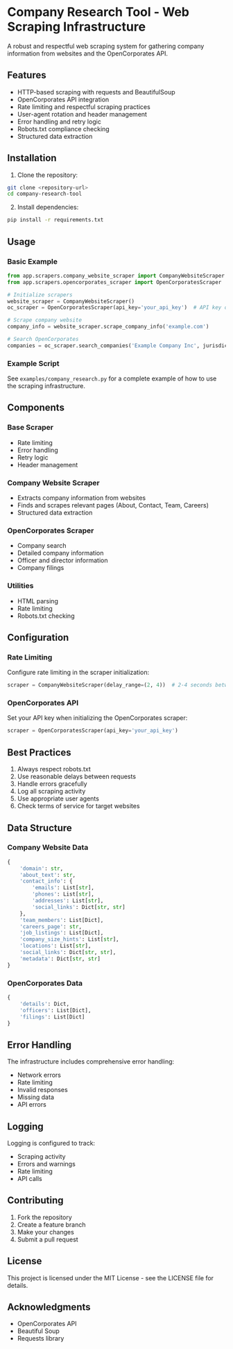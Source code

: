 # Company Research Tool - Web Scraping Infrastructure

A robust and respectful web scraping system for gathering company information from websites and the OpenCorporates API.

## Features

- HTTP-based scraping with requests and BeautifulSoup
- OpenCorporates API integration
- Rate limiting and respectful scraping practices
- User-agent rotation and header management
- Error handling and retry logic
- Robots.txt compliance checking
- Structured data extraction

## Installation

1. Clone the repository:
```bash
git clone <repository-url>
cd company-research-tool
```

2. Install dependencies:
```bash
pip install -r requirements.txt
```

## Usage

### Basic Example

```python
from app.scrapers.company_website_scraper import CompanyWebsiteScraper
from app.scrapers.opencorporates_scraper import OpenCorporatesScraper

# Initialize scrapers
website_scraper = CompanyWebsiteScraper()
oc_scraper = OpenCorporatesScraper(api_key='your_api_key')  # API key optional

# Scrape company website
company_info = website_scraper.scrape_company_info('example.com')

# Search OpenCorporates
companies = oc_scraper.search_companies('Example Company Inc', jurisdiction='us_de')
```

### Example Script

See `examples/company_research.py` for a complete example of how to use the scraping infrastructure.

## Components

### Base Scraper
- Rate limiting
- Error handling
- Retry logic
- Header management

### Company Website Scraper
- Extracts company information from websites
- Finds and scrapes relevant pages (About, Contact, Team, Careers)
- Structured data extraction

### OpenCorporates Scraper
- Company search
- Detailed company information
- Officer and director information
- Company filings

### Utilities
- HTML parsing
- Rate limiting
- Robots.txt checking

## Configuration

### Rate Limiting
Configure rate limiting in the scraper initialization:
```python
scraper = CompanyWebsiteScraper(delay_range=(2, 4))  # 2-4 seconds between requests
```

### OpenCorporates API
Set your API key when initializing the OpenCorporates scraper:
```python
scraper = OpenCorporatesScraper(api_key='your_api_key')
```

## Best Practices

1. Always respect robots.txt
2. Use reasonable delays between requests
3. Handle errors gracefully
4. Log all scraping activity
5. Use appropriate user agents
6. Check terms of service for target websites

## Data Structure

### Company Website Data
```python
{
    'domain': str,
    'about_text': str,
    'contact_info': {
        'emails': List[str],
        'phones': List[str],
        'addresses': List[str],
        'social_links': Dict[str, str]
    },
    'team_members': List[Dict],
    'careers_page': str,
    'job_listings': List[Dict],
    'company_size_hints': List[str],
    'locations': List[str],
    'social_links': Dict[str, str],
    'metadata': Dict[str, str]
}
```

### OpenCorporates Data
```python
{
    'details': Dict,
    'officers': List[Dict],
    'filings': List[Dict]
}
```

## Error Handling

The infrastructure includes comprehensive error handling:
- Network errors
- Rate limiting
- Invalid responses
- Missing data
- API errors

## Logging

Logging is configured to track:
- Scraping activity
- Errors and warnings
- Rate limiting
- API calls

## Contributing

1. Fork the repository
2. Create a feature branch
3. Make your changes
4. Submit a pull request

## License

This project is licensed under the MIT License - see the LICENSE file for details.

## Acknowledgments

- OpenCorporates API
- Beautiful Soup
- Requests library